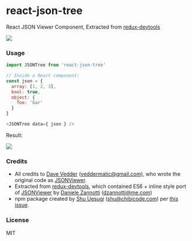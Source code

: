 # react-json-tree

React JSON Viewer Component, Extracted from [redux-devtools](https://github.com/gaearon/redux-devtools)

![](https://img.shields.io/npm/v/react-json-tree.svg)

### Usage

```js
import JSONTree from 'react-json-tree'

// Inside a React component:
const json = {
  array: [1, 2, 3],
  bool: true,
  object: {
    foo: 'bar'
  }  
}

<JSONTree data={ json } />
```

Result:

![](http://cl.ly/image/0P2j2n0n3Y24/screenshot%202015-08-24%20at%207.37.18%20PM.png)

### Credits

- All credits to [Dave Vedder](http://www.eskimospy.com/) ([veddermatic@gmail.com](mailto:veddermatic@gmail.com)), who wrote the original code as [JSONViewer](https://bitbucket.org/davevedder/react-json-viewer/).
- Extracted from [redux-devtools](https://github.com/gaearon/redux-devtools), which contained ES6 + inline style port of [JSONViewer](https://bitbucket.org/davevedder/react-json-viewer/) by [Daniele Zannotti](http://www.github.com/dzannotti) ([dzannotti@me.com](mailto:dzannotti@me.com))
- npm package created by [Shu Uesugi](http://github.com/chibicode) ([shu@chibicode.com](mailto:shu@chibicode.com)) per [this issue](https://github.com/gaearon/redux-devtools/issues/85).

### License

MIT
